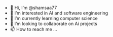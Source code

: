 - 👋 Hi, I’m @shamsaa77
- 👀 I’m interested in AI and software engineering
- 🌱 I’m currently learning computer science
- 💞️ I’m looking to collaborate on Ai projects 
- 📫 How to reach me ...

<!---
shamsaa77/shamsaa77 is a ✨ special ✨ repository because its `README.md` (this file) appears on your GitHub profile.
You can click the Preview link to take a look at your changes.
--->
